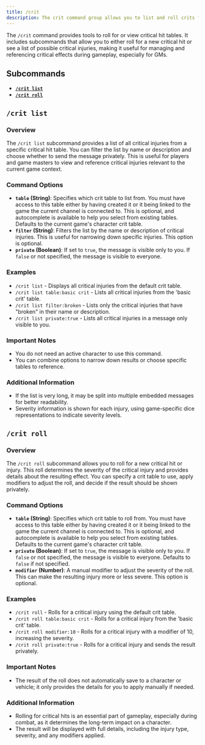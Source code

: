 ```yaml
---
title: /crit
description: The crit command group allows you to list and roll crits from any crit table you can access
---
```


The `/crit` command provides tools to roll for or view critical hit tables. It includes subcommands that allow you to either roll for a new critical hit or see a list of possible critical injuries, making it useful for managing and referencing critical effects during gameplay, especially for GMs.

## Subcommands

- [**`/crit list`**](#crit-list)
- [**`/crit roll`**](#crit-roll)

## `/crit list`

### Overview

The `/crit list` subcommand provides a list of all critical injuries from a specific critical hit table. You can filter the list by name or description and choose whether to send the message privately. This is useful for players and game masters to view and reference critical injuries relevant to the current game context.

### Command Options

- **`table` (String)**: Specifies which crit table to list from. You must have access to this table either by having created it or it being linked to the game the current channel is connected to. This is optional, and autocomplete is available to help you select from existing tables. Defaults to the current game's character crit table.
- **`filter` (String)**: Filters the list by the name or description of critical injuries. This is useful for narrowing down specific injuries. This option is optional.
- **`private` (Boolean)**: If set to `true`, the message is visible only to you. If `false` or not specified, the message is visible to everyone.

### Examples

- `/crit list` - Displays all critical injuries from the default crit table.
- `/crit list table:basic crit` - Lists all critical injuries from the 'basic crit' table.
- `/crit list filter:broken` - Lists only the critical injuries that have "broken" in their name or description.
- `/crit list private:true` - Lists all critical injuries in a message only visible to you.

### Important Notes

- You do not need an active character to use this command.
- You can combine options to narrow down results or choose specific tables to reference.

### Additional Information

- If the list is very long, it may be split into multiple embedded messages for better readability.
- Severity information is shown for each injury, using game-specific dice representations to indicate severity levels.

## `/crit roll`

### Overview

The `/crit roll` subcommand allows you to roll for a new critical hit or injury. This roll determines the severity of the critical injury and provides details about the resulting effect. You can specify a crit table to use, apply modifiers to adjust the roll, and decide if the result should be shown privately.

### Command Options

- **`table` (String)**: Specifies which crit table to roll from. You must have access to this table either by having created it or it being linked to the game the current channel is connected to. This is optional, and autocomplete is available to help you select from existing tables. Defaults to the current game's character crit table.
- **`private` (Boolean)**: If set to `true`, the message is visible only to you. If `false` or not specified, the message is visible to everyone. Defaults to `false` if not specified.
- **`modifier` (Number)**: A manual modifier to adjust the severity of the roll. This can make the resulting injury more or less severe. This option is optional.

### Examples

- `/crit roll` - Rolls for a critical injury using the default crit table.
- `/crit roll table:basic crit` - Rolls for a critical injury from the 'basic crit' table.
- `/crit roll modifier:10` - Rolls for a critical injury with a modifier of 10, increasing the severity.
- `/crit roll private:true` - Rolls for a critical injury and sends the result privately.

### Important Notes

- The result of the roll does not automatically save to a character or vehicle; it only provides the details for you to apply manually if needed.

### Additional Information

- Rolling for critical hits is an essential part of gameplay, especially during combat, as it determines the long-term impact on a character.
- The result will be displayed with full details, including the injury type, severity, and any modifiers applied.
